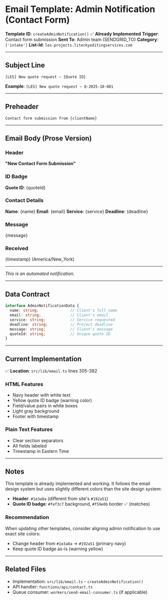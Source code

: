 # Email Template: Admin Notification (Contact Form)

**Template ID**: `createAdminNotification()` ✅ **Already Implemented**
**Trigger**: Contact form submission
**Sent To**: Admin team (SENDGRID_TO)
**Category**: `['intake']`
**List-Id**: `les-projects.liteckyeditingservices.com`

---

## Subject Line

```
[LES] New quote request — {Quote ID}
```

**Example**: `[LES] New quote request — Q-2025-10-001`

---

## Preheader

```
Contact form submission from {clientName}
```

---

## Email Body (Prose Version)

### Header
**"New Contact Form Submission"**

### ID Badge
**Quote ID**: {quoteId}

### Contact Details

**Name**: {name}
**Email**: {email}
**Service**: {service}
**Deadline**: {deadline}

### Message

{message}

### Received

{timestamp} (America/New_York)

---

*This is an automated notification.*

---

## Data Contract

```typescript
interface AdminNotificationData {
  name: string;              // Client's full name
  email: string;             // Client's email
  service: string;           // Service requested
  deadline: string;          // Project deadline
  message: string;           // Client's message
  quoteId: string;           // Unique quote ID
}
```

---

## Current Implementation

✅ **Location**: `src/lib/email.ts` lines 305-382

### HTML Features
- Navy header with white text
- Yellow quote ID badge (warning color)
- Field/value pairs in white boxes
- Light gray background
- Footer with timestamp

### Plain Text Features
- Clear section separators
- All fields labeled
- Timestamp in Eastern Time

---

## Notes

This template is already implemented and working. It follows the email design system but uses slightly different colors than the site design system:

- **Header**: `#1e3a8a` (different from site's `#192a51`)
- **Quote ID badge**: `#fef3c7` background, `#f59e0b` border ✅ (matches)

### Recommendation

When updating other templates, consider aligning admin notification to use exact site colors:
- Change header from `#1e3a8a` → `#192a51` (primary navy)
- Keep quote ID badge as-is (warning yellow)

---

## Related Files

- Implementation: `src/lib/email.ts` - `createAdminNotification()`
- API handler: `functions/api/contact.ts`
- Queue consumer: `workers/send-email-consumer.ts` (if applicable)
